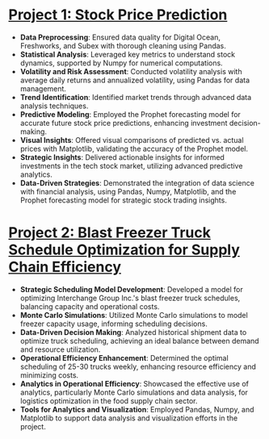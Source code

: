 # [Project 1: Stock Price Prediction](https://github.com/Pyken10/Stock-Prediction)  

* **Data Preprocessing**: Ensured data quality for Digital Ocean, Freshworks, and Subex with thorough cleaning using Pandas.
* **Statistical Analysis**: Leveraged key metrics to understand stock dynamics, supported by Numpy for numerical computations.
* **Volatility and Risk Assessment**: Conducted volatility analysis with average daily returns and annualized volatility, using Pandas for data management.
* **Trend Identification**: Identified market trends through advanced data analysis techniques.
* **Predictive Modeling**: Employed the Prophet forecasting model for accurate future stock price predictions, enhancing investment decision-making.
* **Visual Insights**: Offered visual comparisons of predicted vs. actual prices with Matplotlib, validating the accuracy of the Prophet model.
* **Strategic Insights**: Delivered actionable insights for informed investments in the tech stock market, utilizing advanced predictive analytics.
* **Data-Driven Strategies**: Demonstrated the integration of data science with financial analysis, using Pandas, Numpy, Matplotlib, and the Prophet forecasting model for strategic stock trading insights.

# [Project 2: Blast Freezer Truck Schedule Optimization for Supply Chain Efficiency](https://github.com/Pyken10/Blast-Freezer-Truck-Schedule-Optimization-for-Supply-Chain-Efficiency)

* **Strategic Scheduling Model Development**: Developed a model for optimizing Interchange Group Inc.'s blast freezer truck schedules, balancing capacity and operational costs.
* **Monte Carlo Simulations**: Utilized Monte Carlo simulations to model freezer capacity usage, informing scheduling decisions.
* **Data-Driven Decision Making**: Analyzed historical shipment data to optimize truck scheduling, achieving an ideal balance between demand and resource utilization.
* **Operational Efficiency Enhancement**: Determined the optimal scheduling of 25-30 trucks weekly, enhancing resource efficiency and minimizing costs.
* **Analytics in Operational Efficiency**: Showcased the effective use of analytics, particularly Monte Carlo simulations and data analysis, for logistics optimization in the food supply chain sector.
* **Tools for Analytics and Visualization**: Employed Pandas, Numpy, and Matplotlib to support data analysis and visualization efforts in the project.

